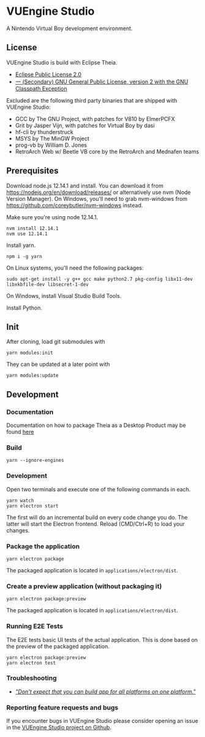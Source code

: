 # VUEngine Studio

A Nintendo Virtual Boy development environment.


## License

VUEngine Studio is build with Eclipse Theia.

- [Eclipse Public License 2.0](LICENSE)
- [一 (Secondary) GNU General Public License, version 2 with the GNU Classpath Exception](LICENSE)

Excluded are the following third party binaries that are shipped with VUEngine Studio: 

- GCC by The GNU Project, with patches for V810 by ElmerPCFX
- Grit by Jasper Vijn, with patches for Virtual Boy by dasi
- hf-cli by thunderstruck
- MSYS by The MinGW Project
- prog-vb by William D. Jones
- RetroArch Web w/ Beetle VB core by the RetroArch and Mednafen teams


## Prerequisites

Download node.js 12.14.1 and install. You can download it from https://nodejs.org/en/download/releases/ or alternatively use nvm (Node Version Manager). On Windows, you'll need to grab nvm-windows from https://github.com/coreybutler/nvm-windows instead.

Make sure you're using node 12.14.1.

    nvm install 12.14.1
    nvm use 12.14.1

Install yarn.

    npm i -g yarn

On Linux systems, you'll need the following packages:

    sudo apt-get install -y g++ gcc make python2.7 pkg-config libx11-dev libxkbfile-dev libsecret-1-dev

On Windows, install Visual Studio Build Tools.

Install Python.


## Init

After cloning, load git submodules with

    yarn modules:init

They can be updated at a later point with

    yarn modules:update


## Development

### Documentation

Documentation on how to package Theia as a Desktop Product may be found [here](https://theia-ide.org/docs/blueprint_documentation/)


### Build

    yarn --ignore-engines


### Development

Open two terminals and execute one of the following commands in each.

    yarn watch
    yarn electron start

The first will do an incremental build on every code change you do. The latter will start the Electron frontend. Reload (CMD/Ctrl+R) to load your changes.


### Package the application

    yarn electron package

The packaged application is located in `applications/electron/dist`.


### Create a preview application (without packaging it)

    yarn electron package:preview

The packaged application is located in `applications/electron/dist`.


### Running E2E Tests

The E2E tests basic UI tests of the actual application.
This is done based on the preview of the packaged application.

    yarn electron package:preview
    yarn electron test


### Troubleshooting

- [_"Don't expect that you can build app for all platforms on one platform."_](https://www.electron.build/multi-platform-build)


### Reporting feature requests and bugs

If you encounter bugs in VUEngine Studio please consider opening an issue in the [VUEngine Studio project on Github](https://github.com/VUEngine/VUEngine-Studio/issues/new/choose).
